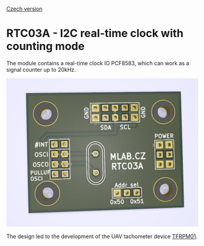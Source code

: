 
[Czech version](./README.cs.md)
<!---module--->
# RTC03A - I2C real-time clock with counting mode
The module contains a real-time clock IO PCF8583, which can work as a signal counter up to 20kHz.

![RTC03A](/doc/img/pcb.png)

The design led to the development of the UAV tachometer device [TFRPM01](https://github.com/ThunderFly-aerospace/TFRPM01).  

